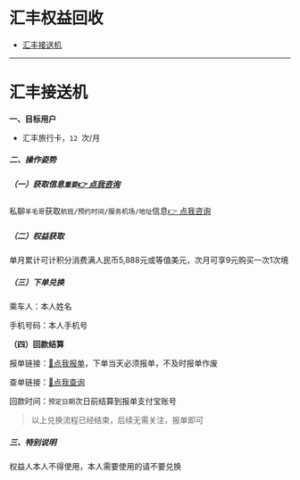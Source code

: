 # 汇丰权益回收

- [汇丰接送机](#汇丰接送机)

---

# 汇丰接送机

**一、目标用户**

- 汇丰旅行卡，`12 `次/月

##### 二、操作姿势

##### （一）获取信息`重要`[👉 点我咨询](https://work.weixin.qq.com/ca/cawcdefd4b421df61a)

私聊`羊毛哥`获取`航班/预约时间/服务机场/地址`信息[👉 点我咨询](https://work.weixin.qq.com/ca/cawcdefd4b421df61a)

##### （二）权益获取

单月累计可计积分消费满人民币5,888元或等值美元，次月可享9元购买一次1次境

##### （三）下单兑换

乘车人：本人姓名

手机号码：本人手机号

**（四）回款结算**

报单链接：[:link:点我报单](http://u.zjkm.xyz/xGzEF)，下单当天必须报单，不及时报单作废

查单链接：[:link:点我查询](http://u.zjkm.xyz/Cr7RF)

回款时间：`预定日期`次日前结算到报单支付宝账号

> 以上兑换流程已经结束，后续无需关注，报单即可

##### 三、特别说明

权益人本人不得使用，本人需要使用的请不要兑换